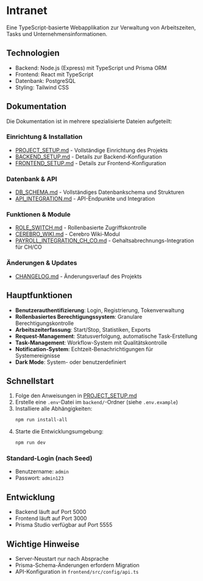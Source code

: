 # Intranet

Eine TypeScript-basierte Webapplikation zur Verwaltung von Arbeitszeiten, Tasks und Unternehmensinformationen.

## Technologien
- Backend: Node.js (Express) mit TypeScript und Prisma ORM
- Frontend: React mit TypeScript
- Datenbank: PostgreSQL
- Styling: Tailwind CSS

## Dokumentation

Die Dokumentation ist in mehrere spezialisierte Dateien aufgeteilt:

### Einrichtung & Installation
- [PROJECT_SETUP.md](PROJECT_SETUP.md) - Vollständige Einrichtung des Projekts
- [BACKEND_SETUP.md](BACKEND_SETUP.md) - Details zur Backend-Konfiguration
- [FRONTEND_SETUP.md](FRONTEND_SETUP.md) - Details zur Frontend-Konfiguration

### Datenbank & API
- [DB_SCHEMA.md](DB_SCHEMA.md) - Vollständiges Datenbankschema und Strukturen
- [API_INTEGRATION.md](API_INTEGRATION.md) - API-Endpunkte und Integration

### Funktionen & Module
- [ROLE_SWITCH.md](ROLE_SWITCH.md) - Rollenbasierte Zugriffskontrolle
- [CEREBRO_WIKI.md](CEREBRO_WIKI.md) - Cerebro Wiki-Modul
- [PAYROLL_INTEGRATION_CH_CO.md](PAYROLL_INTEGRATION_CH_CO.md) - Gehaltsabrechnungs-Integration für CH/CO

### Änderungen & Updates
- [CHANGELOG.md](CHANGELOG.md) - Änderungsverlauf des Projekts

## Hauptfunktionen

- **Benutzerauthentifizierung**: Login, Registrierung, Tokenverwaltung
- **Rollenbasiertes Berechtigungssystem**: Granulare Berechtigungskontrolle 
- **Arbeitszeiterfassung**: Start/Stop, Statistiken, Exports
- **Request-Management**: Statusverfolgung, automatische Task-Erstellung
- **Task-Management**: Workflow-System mit Qualitätskontrolle
- **Notification-System**: Echtzeit-Benachrichtigungen für Systemereignisse
- **Dark Mode**: System- oder benutzerdefiniert

## Schnellstart

1. Folge den Anweisungen in [PROJECT_SETUP.md](PROJECT_SETUP.md)
2. Erstelle eine `.env`-Datei im `backend/`-Ordner (siehe `.env.example`)
3. Installiere alle Abhängigkeiten:
   ```bash
   npm run install-all
   ```
4. Starte die Entwicklungsumgebung:
   ```bash
   npm run dev
   ```

### Standard-Login (nach Seed)
- Benutzername: `admin`
- Passwort: `admin123`

## Entwicklung
- Backend läuft auf Port 5000
- Frontend läuft auf Port 3000
- Prisma Studio verfügbar auf Port 5555

## Wichtige Hinweise
- Server-Neustart nur nach Absprache
- Prisma-Schema-Änderungen erfordern Migration
- API-Konfiguration in `frontend/src/config/api.ts`
